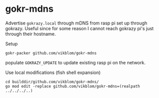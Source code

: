 # gokr-mdns

Advertise `gokrazy.local` through mDNS from rasp pi set up through gokrazy.
Useful since for some reason I cannot reach gokrazy pi's just through their hostname.

Setup
```
gokr-packer github.com/vikblom/gokr-mdns
```
populate `GOKRAZY_UPDATE` to update existing rasp pi on the network.

Use local modifications (fish shell expansion)
```
cd builddir/github.com/vikblom/gokr-mdns/
go mod edit -replace github.com/vikblom/gokr-mdns=(realpath ../../../..)
```
